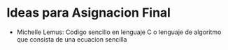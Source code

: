 # Ideas para Asignacion Final

* Michelle Lemus: Codigo sencillo en lenguaje C o lenguaje de algoritmo que consista de una ecuacion sencilla
